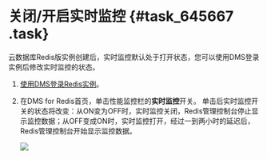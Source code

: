 # 关闭/开启实时监控 {#task_645667 .task}

云数据库Redis版实例创建后，实时监控默认处于打开状态，您可以使用DMS登录实例后修改实时监控的状态。

1.  [使用DMS登录Redis实例](../../../../cn.zh-CN/快速入门/步骤3：连接实例/DMS登录云数据库.md#)。
2.  在DMS for Redis首页，单击性能监控栏的**实时监控**开关。 单击后实时监控开关的状态将改变：从ON变为OFF时，实时监控关闭，Redis管理控制台停止显示监控数据；从OFF变成ON时，实时监控打开，经过一到两小时的延迟后，Redis管理控制台开始显示监控数据。

    ![](http://static-aliyun-doc.oss-cn-hangzhou.aliyuncs.com/assets/img/519483/156091076149458_zh-CN.png)


